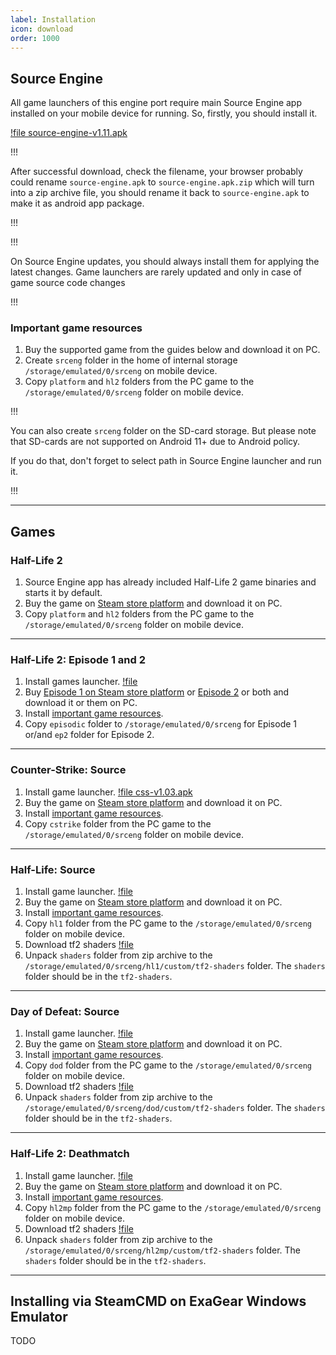 ```yaml
---
label: Installation
icon: download
order: 1000
---
```


## Source Engine

All game launchers of this engine port require main Source Engine app installed on your mobile device for running. So, firstly, you should install it.

[!file source-engine-v1.11.apk](https://drive.google.com/file/d/13TLJoZ4aoNeUAAsQRI_9NN5zCwzdXsNJ/view?usp=sharingchangelog)

!!!

After successful download, check the filename, your browser probably could rename `source-engine.apk` to `source-engine.apk.zip` which will turn into a zip archive file, you should rename it back to `source-engine.apk` to make it as android app package.

!!!

!!!

On Source Engine updates, you should always install them for applying the latest changes. Game launchers are rarely updated and only in case of game source code changes

!!!

### Important game resources

1. Buy the supported game from the guides below and download it on PC.
2. Create `srceng` folder in the home of internal storage `/storage/emulated/0/srceng` on mobile device.
3. Copy `platform` and `hl2` folders from the PC game to the `/storage/emulated/0/srceng` folder on mobile device.

!!!

You can also create `srceng` folder on the SD-card storage. But please note that SD-cards are not supported on Android 11+ due to Android policy.

If you do that, don't forget to select path in Source Engine launcher and run it.

!!!

---

## Games

### Half-Life 2

1. Source Engine app has already included Half-Life 2 game binaries and starts it by default.
2. Buy the game on [Steam store platform](https://store.steampowered.com/app/220/HalfLife_2/) and download it on PC.
3. Copy `platform` and `hl2` folders from the PC game to the `/storage/emulated/0/srceng` folder on mobile device.

---

### Half-Life 2: Episode 1 and 2

1. Install games launcher.
[!file](http://nillerusr.fvds.ru/episodic.apk)
2. Buy [Episode 1 on Steam store platform](https://store.steampowered.com/app/380/HalfLife_2_Episode_One/) or [Episode 2](https://store.steampowered.com/app/420/halflife_2_episode_two/) or both and download it or them on PC.
3. Install [important game resources](#important-game-resources).
4. Copy `episodic` folder to `/storage/emulated/0/srceng` for Episode 1 or/and `ep2` folder for Episode 2.

---

### Counter-Strike: Source

1. Install game launcher.
[!file css-v1.03.apk](https://drive.google.com/file/d/1Cid-wd6jGiG8iMs3FsoxmHFM2biuhnTK/view?usp=sharing)
2. Buy the game on [Steam store platform](https://store.steampowered.com/app/240/CounterStrike_Source/) and download it on PC.
3. Install [important game resources](#important-game-resources).
4. Copy `cstrike` folder from the PC game to the `/storage/emulated/0/srceng` folder on mobile device.

---

### Half-Life: Source

1. Install game launcher.
[!file](http://nillerusr.fvds.ru/hls-fixed.apk)
2. Buy the game on [Steam store platform](https://store.steampowered.com/app/280/HalfLife_Source/) and download it on PC.
3. Install [important game resources](#important-game-resources).
4. Copy `hl1` folder from the PC game to the `/storage/emulated/0/srceng` folder on mobile device.
5. Download tf2 shaders
[!file](https://drive.arumoon.ru/0vjdt6.zip)
6. Unpack `shaders` folder from zip archive to the `/storage/emulated/0/srceng/hl1/custom/tf2-shaders` folder. The `shaders` folder should be in the `tf2-shaders`.

---

### Day of Defeat: Source

1. Install game launcher.
[!file](http://nillerusr.fvds.ru/DoD-2022.apk)
2. Buy the game on [Steam store platform](https://store.steampowered.com/app/300/Day_of_Defeat_Source/) and download it on PC.
3. Install [important game resources](#important-game-resources).
4. Copy `dod` folder from the PC game to the `/storage/emulated/0/srceng` folder on mobile device.
5. Download tf2 shaders
[!file](https://drive.arumoon.ru/0vjdt6.zip)
6. Unpack `shaders` folder from zip archive to the `/storage/emulated/0/srceng/dod/custom/tf2-shaders` folder. The `shaders` folder should be in the `tf2-shaders`.

---

### Half-Life 2: Deathmatch

1. Install game launcher.
[!file](https://drive.arumoon.ru/lhv0km.apk)
2. Buy the game on [Steam store platform](https://store.steampowered.com/app/320/HalfLife_2_Deathmatch/) and download it on PC.
3. Install [important game resources](#important-game-resources).
4. Copy `hl2mp` folder from the PC game to the `/storage/emulated/0/srceng` folder on mobile device.
5. Download tf2 shaders
[!file](https://drive.arumoon.ru/0vjdt6.zip)
6. Unpack `shaders` folder from zip archive to the `/storage/emulated/0/srceng/hl2mp/custom/tf2-shaders` folder. The `shaders` folder should be in the `tf2-shaders`.

---

## Installing via SteamCMD on ExaGear Windows Emulator

TODO
